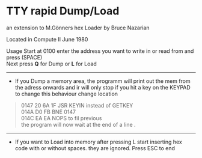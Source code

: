 # TTY rapid Dump/Load
an extension to M.Gönners hex Loader by Bruce Nazarian

Located in Compute II June 1980

Usage
Start at 0100
enter the address you want to write in or read from and press (SPACE) <br>
Next press **Q** for Dump  or **L** for Load

---
 - If you Dump a memory area, the programm will print out the mem from the adress onwards and ir will only stop if you hit a key on the KEYPAD<br>
  to change this behaviour change location 

> 0147  20 6A 1F    JSR KEYIN instead of GETKEY <br>
> 014A  D0 FB       BNE 0147<BR>
> 014C  EA EA       NOPS to fil previous<br>
 the program will now wait at the end of a line .
---
 - If you want to Load  into memory after pressing L start inserting hex code with or without spaces. they are ignored. Press ESC to end
